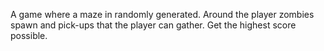 A game where a maze in randomly generated. Around the player zombies spawn and pick-ups that the player can gather. Get the highest score possible.
